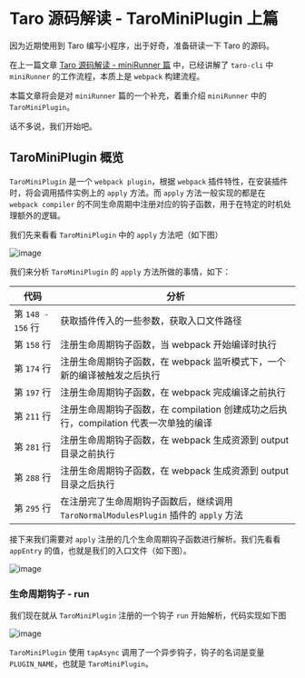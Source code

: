# Taro 源码解读 - TaroMiniPlugin 上篇

因为近期使用到 Taro 编写小程序，出于好奇，准备研读一下 Taro 的源码。

在上一篇文章 [Taro 源码解读 - miniRunner 篇](https://github.com/a1029563229/Blogs/tree/master/Source-Code/taro/4.md) 中，已经讲解了 `taro-cli` 中 `miniRunner` 的工作流程，本质上是 `webpack` 构建流程。

本篇文章将会是对 `miniRunner` 篇的一个补充，着重介绍 `miniRunner` 中的 `TaroMiniPlugin`。

话不多说，我们开始吧。

## TaroMiniPlugin 概览

`TaroMiniPlugin` 是一个 `webpack plugin`，根据 `webpack` 插件特性，在安装插件时，将会调用插件实例上的 `apply` 方法。而 `apply` 方法一般实现的都是在 `webpack compiler` 的不同生命周期中注册对应的钩子函数，用于在特定的时机处理额外的逻辑。

我们先来看看 `TaroMiniPlugin` 中的 `apply` 方法吧（如下图）

![image](http://shadows-mall.oss-cn-shenzhen.aliyuncs.com/images/assets/taro/85.jpg)

我们来分析 `TaroMiniPlugin` 的 `apply` 方法所做的事情，如下：

| 代码              | 分析                                                                                  |
| ----------------- | ------------------------------------------------------------------------------------- |
| 第 `148 - 156` 行 | 获取插件传入的一些参数，获取入口文件路径                                              |
| 第 `158` 行       | 注册生命周期钩子函数，当 webpack 开始编译时执行                                       |
| 第 `174` 行       | 注册生命周期钩子函数，在 webpack 监听模式下，一个新的编译被触发之后执行               |
| 第 `197` 行       | 注册生命周期钩子函数，在 webpack 完成编译之前执行                                     |
| 第 `211` 行       | 注册生命周期钩子函数，在 compilation 创建成功之后执行，compilation 代表一次单独的编译 |
| 第 `281` 行       | 注册生命周期钩子函数，在 webpack 生成资源到 output 目录之前执行                       |
| 第 `288` 行       | 注册生命周期钩子函数，在 webpack 生成资源到 output 目录之后执行                       |
| 第 `295` 行       | 在注册完了生命周期钩子函数后，继续调用 `TaroNormalModulesPlugin` 插件的 `apply` 方法  |

接下来我们需要对 `apply` 注册的几个生命周期钩子函数进行解析。我们先看看 `appEntry` 的值，也就是我们的入口文件（如下图）。

![image](http://shadows-mall.oss-cn-shenzhen.aliyuncs.com/images/assets/taro/86.jpg)

### 生命周期钩子 - run

我们现在就从 `TaroMiniPlugin` 注册的一个钩子 `run` 开始解析，代码实现如下图

![image](http://shadows-mall.oss-cn-shenzhen.aliyuncs.com/images/assets/taro/87.jpg)

`TaroMiniPlugin` 使用 `tapAsync` 调用了一个异步钩子，钩子的名词是变量 `PLUGIN_NAME`，也就是 `TaroMiniPlugin`。